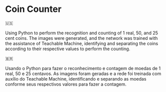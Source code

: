 <h1>Coin Counter</h1>
<p>🇺🇸</p>
<p>Using Python to perform the recognition and counting of 1 real, 50, and 25 cent coins.
The images were generated, and the network was trained with the assistance of Teachable Machine, 
identifying and separating the coins according to their respective values to perform the counting.</p>
<p>🇧🇷</p>
<p>Usando o Python para fazer o reconhecimento e contagem de moedas de 1 real, 50 e 25 centavos.
As imagens foram geradas e a rede foi treinada com auxílio do Teachable Machine, identificando e separando
as moedas conforme seus respectivos valores para fazer a contagem.</p>
